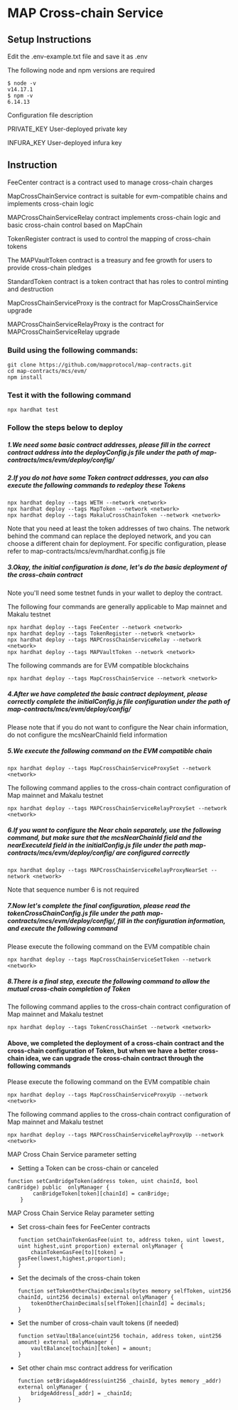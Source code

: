 # MAP Cross-chain Service


## Setup Instructions
Edit the .env-example.txt file and save it as .env

The following node and npm versions are required
````
$ node -v
v14.17.1
$ npm -v
6.14.13
````

Configuration file description

PRIVATE_KEY User-deployed private key

INFURA_KEY User-deployed infura key

## Instruction
FeeCenter contract is a contract used to manage cross-chain charges

MapCrossChainService contract is suitable for evm-compatible chains and implements cross-chain logic

MAPCrossChainServiceRelay contract implements cross-chain logic and basic cross-chain control based on MapChain

TokenRegister contract is used to control the mapping of cross-chain tokens

The MAPVaultToken contract is a treasury and fee growth for users to provide cross-chain pledges

StandardToken contract is a token contract that has roles to control minting and destruction

MapCrossChainServiceProxy is the contract for MapCrossChainService upgrade

MAPCrossChainServiceRelayProxy is the contract for MAPCrossChainServiceRelay upgrade

### Build using the following commands:

```shell
git clone https://github.com/mapprotocol/map-contracts.git
cd map-contracts/mcs/evm/
npm install
```

### Test it with the following command

```shell
npx hardhat test
```

### Follow the steps below to deploy

##### 1.We need some basic contract addresses, please fill in the correct contract address into the deployConfig.js file under the path of map-contracts/mcs/evm/deploy/config/

##### 2.If you do not have some Token contract addresses, you can also execute the following commands to redeploy these Tokens

````
npx hardhat deploy --tags WETH --network <network>
npx hardhat deploy --tags MapToken --network <network>
npx hardhat deploy --tags MakaluCrossChainToken --network <network>
````
Note that you need at least the token addresses of two chains. The network behind the command can replace the deployed network, and you can choose a different chain for deployment. For specific configuration, please refer to
map-contracts/mcs/evm/hardhat.config.js file

##### 3.Okay, the initial configuration is done, let's do the basic deployment of the cross-chain contract

Note you'll need some testnet funds in your wallet to deploy the contract.

The following four commands are generally applicable to Map mainnet and Makalu testnet
```
npx hardhat deploy --tags FeeCenter --network <network>
npx hardhat deploy --tags TokenRegister --network <network>
npx hardhat deploy --tags MAPCrossChainServiceRelay --network <network>
npx hardhat deploy --tags MAPVaultToken --network <network>
```

The following commands are for EVM compatible blockchains
```
npx hardhat deploy --tags MapCrossChainService --network <network>
```
##### 4.After we have completed the basic contract deployment, please correctly complete the initialConfig.js file configuration under the path of map-contracts/mcs/evm/deploy/config/

Please note that if you do not want to configure the Near chain information, do not configure the mcsNearChainId field information

##### 5.We execute the following command on the EVM compatible chain
```
npx hardhat deploy --tags MapCrossChainServiceProxySet --network <network>
```
The following command applies to the cross-chain contract configuration of Map mainnet and Makalu testnet
```
npx hardhat deploy --tags MAPCrossChainServiceRelayProxySet --network <network>
```
##### 6.If you want to configure the Near chain separately, use the following command, but make sure that the mcsNearChainId field and the nearExecuteId field in the initialConfig.js file under the path map-contracts/mcs/evm/deploy/config/ are configured correctly
```
npx hardhat deploy --tags MAPCrossChainServiceRelayProxyNearSet --network <network>
```
Note that sequence number 6 is not required
##### 7.Now let's complete the final configuration, please read the tokenCrossChainConfig.js file under the path map-contracts/mcs/evm/deploy/config/, fill in the configuration information, and execute the following command
Please execute the following command on the EVM compatible chain
```
npx hardhat deploy --tags MapCrossChainServiceSetToken --network <network>
```
##### 8.There is a final step, execute the following command to allow the mutual cross-chain completion of Token

The following command applies to the cross-chain contract configuration of Map mainnet and Makalu testnet
```
npx hardhat deploy --tags TokenCrossChainSet --network <network>
```


#### Above, we completed the deployment of a cross-chain contract and the cross-chain configuration of Token, but when we have a better cross-chain idea, we can upgrade the cross-chain contract through the following commands

Please execute the following command on the EVM compatible chain
```
npx hardhat deploy --tags MapCrossChainServiceProxyUp --network <network>
```
The following command applies to the cross-chain contract configuration of Map mainnet and Makalu testnet
```
npx hardhat deploy --tags MAPCrossChainServiceRelayProxyUp --network <network>
```


MAP Cross Chain Service parameter setting

- Setting a Token can be cross-chain or canceled

```solidity
function setCanBridgeToken(address token, uint chainId, bool canBridge) public 	onlyManager {
        canBridgeToken[token][chainId] = canBridge;
    }
```



MAP Cross Chain Service Relay parameter setting

- Set cross-chain fees for FeeCenter contracts

  ```solidity
  function setChainTokenGasFee(uint to, address token, uint lowest, uint highest,uint proportion) external onlyManager {
      chainTokenGasFee[to][token] = gasFee(lowest,highest,proportion);
  }
  ```

- Set the decimals of the cross-chain token

  ```solidity
  function setTokenOtherChainDecimals(bytes memory selfToken, uint256 chainId, uint256 decimals) external onlyManager {
      tokenOtherChainDecimals[selfToken][chainId] = decimals;
  }
  ```

- Set the number of cross-chain vault tokens (if needed)

  ```solidity
  function setVaultBalance(uint256 tochain, address token, uint256 amount) external onlyManager {
      vaultBalance[tochain][token] = amount;
  }
  ```

- Set other chain msc contract address for verification

  ```solidity
  function setBridageAddress(uint256 _chainId, bytes memory _addr) external onlyManager {
      bridgeAddress[_addr] = _chainId;
  }
  ```
